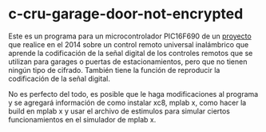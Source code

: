 # c-cru-garage-door-not-encrypted 

Este es un programa para un microcontrolador PIC16F690 de un [proyecto](https://drive.google.com/file/d/1IFt62EF3NbSOA1Vvz_oraNpHULJRAejd/view?usp=sharing) que realice en el 2014 sobre un control remoto universal inalámbrico que aprende la codificación de la señal digital de los controles remotos que se utilizan para garages o puertas de estacionamientos, pero que no tienen ningún tipo de cifrado. También tiene la función de reproducir la codificación de la señal digital.

No es perfecto del todo, es posible que le haga modificaciones al programa y se agregará información de como instalar xc8, mplab x, como hacer la build en mplab x y usar el archivo de estimulos para simular ciertos funcionamientos en el simulador de mplab x.



